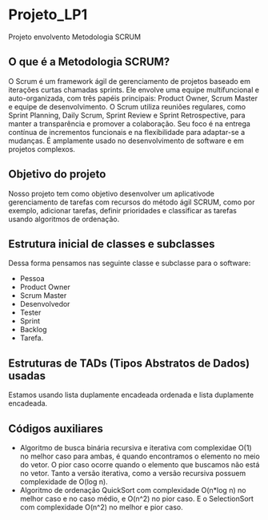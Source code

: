 # Projeto_LP1
Projeto envolvento Metodologia SCRUM

## O que é a Metodologia SCRUM?
O Scrum é um framework ágil de gerenciamento de projetos baseado em iterações curtas chamadas sprints. Ele envolve uma equipe multifuncional e auto-organizada, com três papéis principais: Product Owner, Scrum Master e equipe de desenvolvimento. O Scrum utiliza reuniões regulares, como Sprint Planning, Daily Scrum, Sprint Review e Sprint Retrospective, para manter a transparência e promover a colaboração. Seu foco é na entrega contínua de incrementos funcionais e na flexibilidade para adaptar-se a mudanças. É amplamente usado no desenvolvimento de software e em projetos complexos.

## Objetivo do projeto
Nosso projeto tem como objetivo desenvolver um aplicativode gerenciamento de tarefas com recursos do método ágil SCRUM, como por exemplo, adicionar tarefas, definir prioridades e classificar as tarefas usando algoritmos de ordenação.

## Estrutura inicial de classes e subclasses
Dessa forma pensamos nas seguinte classe e subclasse para o software: 
- Pessoa
- Product Owner
- Scrum Master
- Desenvolvedor
- Tester
- Sprint
- Backlog
- Tarefa.

## Estruturas de TADs (Tipos Abstratos de Dados) usadas
Estamos usando lista duplamente encadeada ordenada e lista duplamente encadeada.

## Códigos auxiliares
- Algoritmo de busca binária recursiva e iterativa com complexidae O(1) no melhor caso para ambas, é quando encontramos o elemento no meio do vetor. O pior caso ocorre quando o elemento que buscamos não está no vetor. Tanto a versão iterativa, como a versão recursiva possuem complexidade de O(log n).
- Algoritmo de ordenação QuickSort com complexidade O(n*log n) no melhor caso e no caso médio, e O(n^2)
 no pior caso. E o SelectionSort com complexidade O(n^2) no melhor e pior caso.

